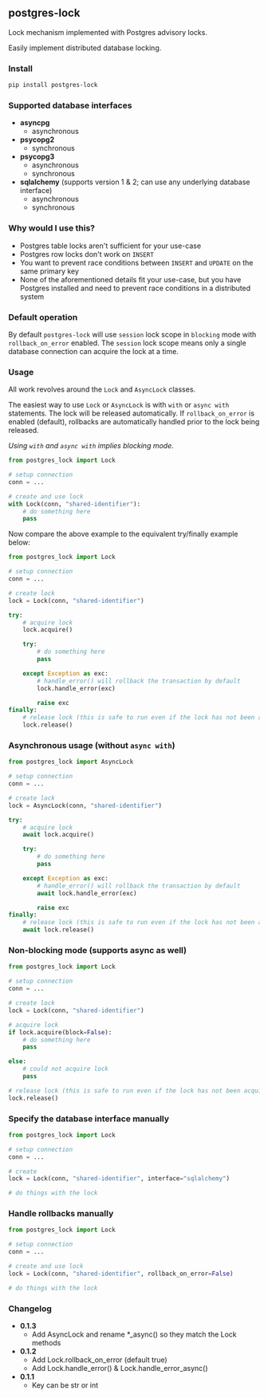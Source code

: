 ## postgres-lock

Lock mechanism implemented with Postgres advisory locks.

Easily implement distributed database locking.

### Install

```sh
pip install postgres-lock
```

### Supported database interfaces

- **asyncpg**
  - asynchronous
- **psycopg2**
  - synchronous
- **psycopg3**
  - asynchronous
  - synchronous
- **sqlalchemy** (supports version 1 & 2; can use any underlying database interface)
  - asynchronous
  - synchronous

### Why would I use this?

- Postgres table locks aren't sufficient for your use-case
- Postgres row locks don't work on `INSERT`
- You want to prevent race conditions between `INSERT` and `UPDATE` on the same primary key
- None of the aforementioned details fit your use-case, but you have Postgres installed and need to prevent race conditions in a distributed system

### Default operation

By default `postgres-lock` will use `session` lock scope in `blocking` mode with
`rollback_on_error` enabled. The `session` lock scope means only a single database connection can
acquire the lock at a time.

### Usage

All work revolves around the `Lock` and `AsyncLock` classes.

The easiest way to use `Lock` or `AsyncLock` is with `with` or `async with` statements. The lock
will be released automatically. If `rollback_on_error` is enabled (default), rollbacks are
automatically handled prior to the lock being released.

_Using `with` and `async with` implies blocking mode._

```python
from postgres_lock import Lock

# setup connection
conn = ...

# create and use lock
with Lock(conn, "shared-identifier"):
    # do something here
    pass
```

Now compare the above example to the equivalent try/finally example below:

```python
from postgres_lock import Lock

# setup connection
conn = ...

# create lock
lock = Lock(conn, "shared-identifier")

try:
    # acquire lock
    lock.acquire()

    try:
        # do something here
        pass

    except Exception as exc:
        # handle_error() will rollback the transaction by default
        lock.handle_error(exc)

        raise exc
finally:
    # release lock (this is safe to run even if the lock has not been acquired)
    lock.release()
```

### Asynchronous usage (without `async with`)

```python
from postgres_lock import AsyncLock

# setup connection
conn = ...

# create lock
lock = AsyncLock(conn, "shared-identifier")

try:
    # acquire lock
    await lock.acquire()

    try:
        # do something here
        pass

    except Exception as exc:
        # handle_error() will rollback the transaction by default
        await lock.handle_error(exc)

        raise exc
finally:
    # release lock (this is safe to run even if the lock has not been acquired)
    await lock.release()
```

### Non-blocking mode (supports async as well)

```python
from postgres_lock import Lock

# setup connection
conn = ...

# create lock
lock = Lock(conn, "shared-identifier")

# acquire lock
if lock.acquire(block=False):
    # do something here
    pass

else:
    # could not acquire lock
    pass

# release lock (this is safe to run even if the lock has not been acquired)
lock.release()
```

### Specify the database interface manually

```python
from postgres_lock import Lock

# setup connection
conn = ...

# create
lock = Lock(conn, "shared-identifier", interface="sqlalchemy")

# do things with the lock
```

### Handle rollbacks manually

```python
from postgres_lock import Lock

# setup connection
conn = ...

# create and use lock
lock = Lock(conn, "shared-identifier", rollback_on_error=False)

# do things with the lock
```

### Changelog

- **0.1.3**
  - Add AsyncLock and rename \*\_async() so they match the Lock methods
- **0.1.2**
  - Add Lock.rollback_on_error (default true)
  - Add Lock.handle_error() & Lock.handle_error_async()
- **0.1.1**
  - Key can be str or int
